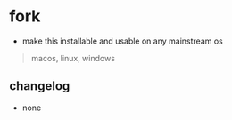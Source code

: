 # fork
- make this installable and usable on any mainstream os
> macos, linux, windows
## changelog
- none
